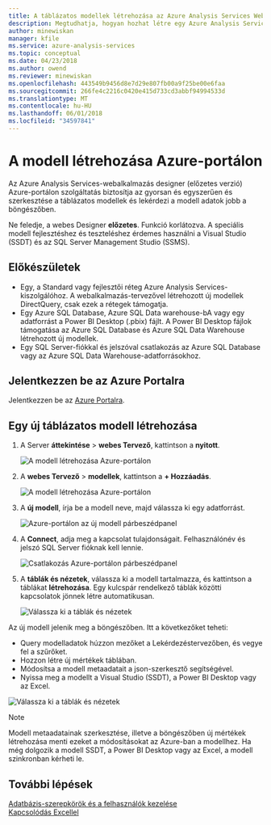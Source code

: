 ```yaml
---
title: A táblázatos modellek létrehozása az Azure Analysis Services Web-tervezővel |} Microsoft Docs
description: Megtudhatja, hogyan hozhat létre egy Azure Analysis Services táblázatos modell a webalkalmazás-tervező használata Azure-portálon.
author: minewiskan
manager: kfile
ms.service: azure-analysis-services
ms.topic: conceptual
ms.date: 04/23/2018
ms.author: owend
ms.reviewer: minewiskan
ms.openlocfilehash: 443549b9456d8e7d29e807fb00a9f25be00e6faa
ms.sourcegitcommit: 266fe4c2216c0420e415d733cd3abbf94994533d
ms.translationtype: MT
ms.contentlocale: hu-HU
ms.lasthandoff: 06/01/2018
ms.locfileid: "34597841"
---
```

# <a name="create-a-model-in-azure-portal"></a>A modell létrehozása Azure-portálon

Az Azure Analysis Services-webalkalmazás designer (előzetes verzió) Azure-portálon szolgáltatás biztosítja az gyorsan és egyszerűen és szerkesztése a táblázatos modellek és lekérdezi a modell adatok jobb a böngészőben. 

Ne feledje, a webes Designer **előzetes**. Funkció korlátozva. A speciális modell fejlesztéshez és teszteléshez érdemes használni a Visual Studio (SSDT) és az SQL Server Management Studio (SSMS).

## <a name="before-you-begin"></a>Előkészületek

- Egy, a Standard vagy fejlesztői réteg Azure Analysis Services-kiszolgálóhoz. A webalkalmazás-tervezővel létrehozott új modellek DirectQuery, csak ezek a rétegek támogatja.
- Egy Azure SQL Database, Azure SQL Data warehouse-bA vagy egy adatforrást a Power BI Desktop (.pbix) fájlt. A Power BI Desktop fájlok támogatása az Azure SQL Database és Azure SQL Data Warehouse létrehozott új modellek.
- Egy SQL Server-fiókkal és jelszóval csatlakozás az Azure SQL Database vagy az Azure SQL Data Warehouse-adatforrásokhoz.

## <a name="sign-in-to-the-azure-portal"></a>Jelentkezzen be az Azure Portalra

Jelentkezzen be az [Azure Portalra](https://portal.azure.com/).

## <a name="to-create-a-new-tabular-model"></a>Egy új táblázatos modell létrehozása

1. A Server **áttekintése** > **webes Tervező**, kattintson a **nyitott**.

    ![A modell létrehozása Azure-portálon](./media/analysis-services-create-model-portal/aas-create-portal-overview-wd.png)

2. A **webes Tervező** > **modellek**, kattintson a **+ Hozzáadás**.

    ![A modell létrehozása Azure-portálon](./media/analysis-services-create-model-portal/aas-create-portal-models.png)

3. A **új modell**, írja be a modell neve, majd válassza ki egy adatforrást.

    ![Azure-portálon az új modell párbeszédpanel](./media/analysis-services-create-model-portal/aas-create-portal-new-model.png)

4. A **Connect**, adja meg a kapcsolat tulajdonságait. Felhasználónév és jelszó SQL Server fióknak kell lennie.

     ![Csatlakozás Azure-portálon párbeszédpanel](./media/analysis-services-create-model-portal/aas-create-portal-connect.png)

5. A **táblák és nézetek**, válassza ki a modell tartalmazza, és kattintson a táblákat **létrehozása**. Egy kulcspár rendelkező táblák közötti kapcsolatok jönnek létre automatikusan.

     ![Válassza ki a táblák és nézetek](./media/analysis-services-create-model-portal/aas-create-portal-tables.png)

Az új modell jelenik meg a böngészőben. Itt a következőket teheti:   

- Query modelladatok húzzon mezőket a Lekérdezéstervezőben, és vegye fel a szűrőket.
- Hozzon létre új mértékek táblában.
- Módosítsa a modell metaadatait a json-szerkesztő segítségével.
- Nyissa meg a modellt a Visual Studio (SSDT), a Power BI Desktop vagy az Excel.

![Válassza ki a táblák és nézetek](./media/analysis-services-create-model-portal/aas-create-portal-query.png)

> [!NOTE]
> Modell metaadatainak szerkesztése, illetve a böngészőben új mértékek létrehozása menti ezeket a módosításokat az Azure-ban a modellhez. Ha még dolgozik a modell SSDT, a Power BI Desktop vagy az Excel, a modell szinkronban kérheti le.


## <a name="next-steps"></a>További lépések 
[Adatbázis-szerepkörök és a felhasználók kezelése](analysis-services-database-users.md)  
[Kapcsolódás Excellel](analysis-services-connect-excel.md)  


